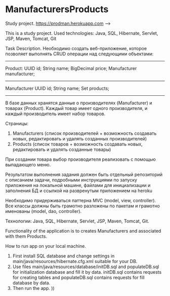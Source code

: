 # ManufacturersProducts
Study project. https://prodman.herokuapp.com -->

This is a study project. Used technologies: Java, SQL, Hibernate, Servlet, JSP, Maven, Tomcat, Git

Task Description.
Необходимо создать веб-приложение, которое позволяет выполнять CRUD операции над следующими объектами:
* * * * *  
Product:
UUID id;
String name;
BigDecimal price;
Manufacturer manufacturer;
* * * * *  
Manufacturer
UUID id;
String name;
Set<Product> products;
* * * * *  
В базе данных хранятся данные о производителях (Manufacturer) и товарах (Product). Каждый товар имеет одного производителя, и каждый производитель имеет набор товаров.

Страницы:
1. Manufacturers (список производителей + возможность создавать новых, редактировать и удалять созданных производителей) 
2. Products (список товаров + возможность создавать новых, редактировать и удалять созданные товары)

При создании товара выбор производителя реализовать с помощью выпадающего меню.

Результатом выполнения задания должен быть отдельный репозиторий с описанием задачи, подробными инструкциями по запуску приложения на локальной машине, файлами для инициализации и заполнения БД и ссылкой на развренутым приложением на heroku

Необходимо придерживаться паттерна MVC (model, view, controller).
Все классы должны быть грамотно разложены по пакетам и грамотно именованы (model, dao, controller).

Технологии:
Java, SQL, Hibernate, Servlet, JSP, Maven, Tomcat, Git.

Functionality of the application is to creates Manufacturers and associated with them Products.

How to run app on your local machine.

1. First install SQL database and change settings in main/java/resources/hibernate.cfg.xml suitable for your DB.
2. Use files main/java/resources/database/initDB.sql and populateDB.sql for initialization database and fill it by data. initDB.sql contains requests for creating tables and populateDB.sql contains requests for fill database by data.
2. Then run the app. ))
